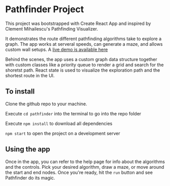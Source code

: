 # Pathfinder Project

This project was bootstrapped with Create React App and inspired by Clement Mihailescu's Pathfinding Visualizer.

It demonstrates the route different pathfinding algorithms take to explore a graph. The app works at serveral speeds, can generate a maze, and allows custom wall setups. A [live demo is available here](https://relaxed-poincare-7c78bc.netlify.app/)

Behind the scenes, the app uses a custom graph data structure together with custom classes like a priority queue to render a grid and search for the shoretst path. React state is used to visualize the exploration path and the shortest route in the UI.

## To install

Clone the github repo to your machine.

Execute `cd pathfinder` into the terminal to go into the repo folder

Execute `npm install` to download all dependencies

`npm start` to open the project on a development server

## Using the app

Once in the app, you can refer to the help page for info about the algorithms and the controls. Pick your desired algorithm, draw a maze, or move around the start and end nodes. Once you're ready, hit the `run` button and see Pathfinder do its magic.
